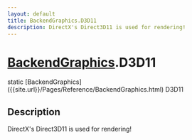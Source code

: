 ```yaml
---
layout: default
title: BackendGraphics.D3D11
description: DirectX's Direct3D11 is used for rendering!
---
```

# [BackendGraphics]({{site.url}}/Pages/Reference/BackendGraphics.html).D3D11

<div class='signature' markdown='1'>
static [BackendGraphics]({{site.url}}/Pages/Reference/BackendGraphics.html) D3D11
</div>

## Description
DirectX's Direct3D11 is used for rendering!

